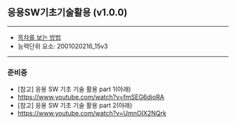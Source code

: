 ## 응용SW기초기술활용 (v1.0.0)
 
---

- [목차를 보는 방법](https://github.com/miniplugin/human)
- 능력단위 요소: 2001020216_15v3

---

### 준비중 

- [참고] 응용 SW 기초 기술 활용 part 1(아래)
- https://www.youtube.com/watch?v=fmSEG6djoRA
- [참고] 응용 SW 기초 기술 활용 part 2(아래)
- https://www.youtube.com/watch?v=UmnOIX2NQrk
